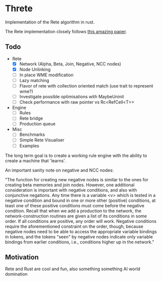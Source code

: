 # Threte

Implementation of the Rete algorithm in rust.

The Rete implementation closely follows [this amazing paper](http://reports-archive.adm.cs.cmu.edu/anon/1995/CMU-CS-95-113.pdf).

## Todo

- Rete
  - [x] Network (Alpha, Beta, Join, Negative, NCC nodes)
  - [x] Node Unlinking
  - [ ] In place WME modification
  - [ ] Lazy matching
  - [ ] Flavor of rete with collection oriented match (use trait to represent wme?)
  - [ ] Investigate possible optimisations with MaybeUninit
  - [ ] Check performance with raw pointer vs Rc\<RefCell\<T>>
- Engine
  - [ ] Rules
  - [ ] Rete bridge
  - [ ] Production queue
- Misc
  - [ ] Benchmarks
  - [ ] Simple Rete Visualiser
  - [ ] Examples

The long term goal is to create a working rule engine with the ability to create a machine that 'learns'.

An important sanity note on negative and NCC nodes:

"The function for creating new negative nodes is similar to the ones for creating beta memories
and join nodes. However, one additional consideration is important with negative conditions,
and also with conjunctive negations. Any time there is a variable \<v> which is tested in a negative
condition and bound in one or more other (positive) conditions, at least one of these positive
conditions must come before the negative condition. Recall that when we add a production to
the network, the network-construction routines are given a list of its conditions in some order. If all conditions are positive, any order will work. Negative conditions require the aforementioned
constraint on the order, though, because negative nodes need to be able to access the appropriate
variable bindings in tokens, and the tokens "seen" by negative nodes indicate only variable
bindings from earlier conditions, i.e., conditions higher up in the network."

## Motivation

Rete and Rust are cool and fun, also something something AI world domination
